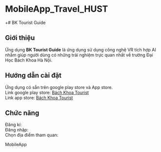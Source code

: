 # MobileApp_Travel_HUST
+# BK Tourist Guide

## Giới thiệu
Ứng dụng **BK Tourist Guide** là ứng dụng sử dụng công nghệ VR tích hợp AI 
nhằm giúp người dùng có những trải nghiệm trực quan nhất về trường Đại Học Bách Khoa Hà Nội.
## Hướng dẫn cài đặt
Ứng dụng có sẵn trên google play store và App store.  
Link google play store: 
[Bách Khoa Tourist](https://play.google.com/store/bk_tourist)   
Link app store: 
[Bách Khoa Tourist](https://play.google.com/store/bk_tourist) 
## Chức năng
Đăng kí:  
Đăng nhập:  
Chọn địa điểm tham quan:  

MobileApp
